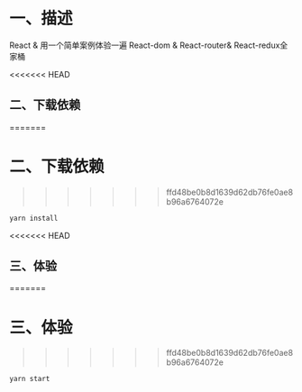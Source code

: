 # 一、描述

React &amp; 用一个简单案例体验一遍 React-dom &amp; React-router&amp; React-redux全家桶

<<<<<<< HEAD
## 二、下载依赖
=======
# 二、下载依赖
>>>>>>> ffd48be0b8d1639d62db76fe0ae8b96a6764072e

```cmd
yarn install
```

<<<<<<< HEAD
## 三、体验
=======
# 三、体验
>>>>>>> ffd48be0b8d1639d62db76fe0ae8b96a6764072e

```cmd
yarn start
```

